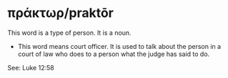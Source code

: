 # πράκτωρ/praktōr
This word is a type of person. It is a noun.
* This word means court officer. It is used to talk about the person in a court of law who does to a person what the judge has said to do.

See: Luke 12:58

